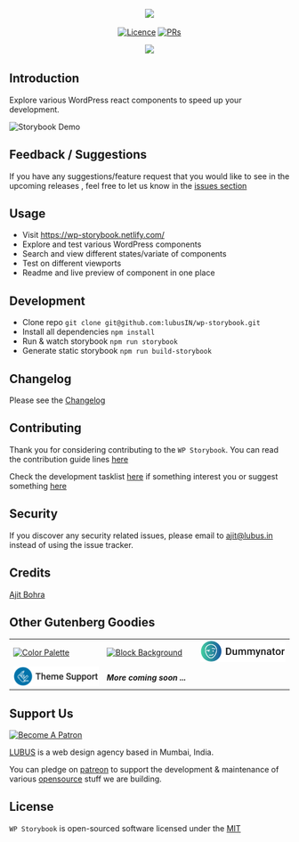<p align="center"><img src="assets/logo.png"></p>

<p align="center">
<a href="https://wordpress.org/plugins/theme-support/"><img src="https://img.shields.io/github/license/lubusIN/wp-storybook.svg" alt="Licence"></a>
<a href="https://github.com/lubusin/wp-storybook/blob/master/CONTRIBUTING.md"><img src="https://img.shields.io/badge/PRs-welcome-brightgreen.svg?style=flat-square" alt="PRs"></a>
</p>

<center>
<a href="https://lubus.in/">
<img src="https://user-images.githubusercontent.com/1039236/40877801-3fa8ccf6-66a4-11e8-8f42-19ed4e883ce9.png" />
</a>
</center>

## Introduction

Explore various WordPress react components to speed up your development. 

![Storybook Demo](assets/demo.gif)

## Feedback / Suggestions

If you have any suggestions/feature request that you would like to see in the upcoming releases , feel free to let us know in the [issues section](https://github.com/lubusIN/wp-storybook/issues)

## Usage

- Visit https://wp-storybook.netlify.com/
- Explore and test various WordPress components
- Search and view different states/variate of components
- Test on different viewports
- Readme and live preview of component in one place

## Development

- Clone repo `git clone git@github.com:lubusIN/wp-storybook.git`
- Install all dependencies `npm install`
- Run & watch storybook `npm run storybook`
- Generate static storybook `npm run build-storybook` 

## Changelog

Please see the [Changelog](CHANGELOG.md) 
## Contributing

Thank you for considering contributing to the `WP Storybook`. You can read the contribution guide lines [here](CONTRIBUTING.md)

Check the development tasklist [here](https://github.com/lubusIN/wp-storybook/projects/1) if something interest you or suggest something [here](https://github.com/lubusIN/wp-storybook/issues)

## Security

If you discover any security related issues, please email to [ajit@lubus.in](mailto:ajit@lubus.com) instead of using the issue tracker.

## Credits

[Ajit Bohra](https://twitter.com/ajitbohra)

## Other Gutenberg Goodies
<table width="100%">
	<tr>
		<td width="33.33%">
			<a href="https://github.com/lubusIN/color-palette-block">
				<img src="https://user-images.githubusercontent.com/1039236/38085557-935d7ce8-336e-11e8-920e-dc2d46610c6a.png" alt="Color Palette"/>
			</a>
		</td>
		<td width="33.33%">
			<a href="https://github.com/lubusIN/block-background">
				<img src="https://user-images.githubusercontent.com/1039236/38365718-068c190e-38fb-11e8-8ada-a4a50cfd95d1.png" alt="Block Background"/>
			</a>
		</td>
		<td width="33.33%">
			<a href="https://github.com/lubusIN/dummynator">
				<img src="https://raw.githubusercontent.com/lubusIN/dummynator/master/.wordpress-org/logo.png" alt="Dummynator"/>
			</a>
		</td>
	</tr>
	<tr>
		<td width="33.33%">
			<a href="https://github.com/lubusIN/wp-theme-support">
				<img src="https://raw.githubusercontent.com/lubusIN/wp-theme-support/master/.wordpress-org/logo.png" alt="Theme Support"/>
			</a>
		</td>
		<td width="33.33%">
			<strong><i>More coming soon ...</i>
		</td>
		<td width="33.33%">
			&nbsp;
		</td>
	</tr>
</table>

##  Support Us

<a href="https://www.patreon.com/lubus">
<img src="https://c5.patreon.com/external/logo/become_a_patron_button.png" alt="Become A Patron"/>
</a>

[LUBUS](http://lubus.in) is a web design agency based in Mumbai, India.

You can pledge on [patreon](https://www.patreon.com/lubus) to support the development & maintenance of various [opensource](https://github.com/lubusIN/) stuff we are building.

## License

`WP Storybook` is open-sourced software licensed under the [MIT](LICENSE)
